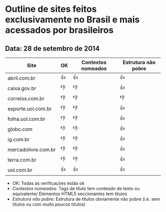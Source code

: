 # Outline de sites feitos exclusivamente no Brasil e mais acessados por brasileiros

## Data: 28 de setembro de 2014

Site | OK | Contextos nomeados | Estrutura não pobre
---- | -- | ------------------ | --------------------
abril.com.br | :+1: |  :+1: | :+1:
caixa.gov.br | :-1: |  :-1: | :+1:
correios.com.br | :-1: |  :-1: | :-1:
esporte.uol.com.br | :-1: |  :-1: | :+1:
folha.uol.com.br | :-1: |  :-1: | :+1:
globo.com | :-1: |  :-1: | :+1:
ig.com.br | :-1: |  :-1: | :+1:
mercadolivre.com.br | :-1: |  :-1: | :+1:
terra.com.br | :-1: |  :-1: | :+1:
uol.com.br | :+1: |  :+1: | :+1:

- *OK*: Todas as verificações estão ok
- *Contextos nomeados*: Tags de titulo tem conteúdo de texto ou equivalente/ Elementos HTML5 seccionantes tem titulos
- *Estrutura não pobre*: Estrutura de titulos obviamente não pobre (i.e. sem titulos ou com muito poucos titulos)